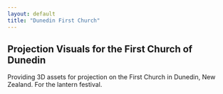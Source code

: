 ```yaml
---
layout: default
title: "Dunedin First Church"
---
```


## Projection Visuals for the First Church of Dunedin

Providing 3D assets for projection on the First Church in Dunedin, New Zealand.
For the lantern festival.
